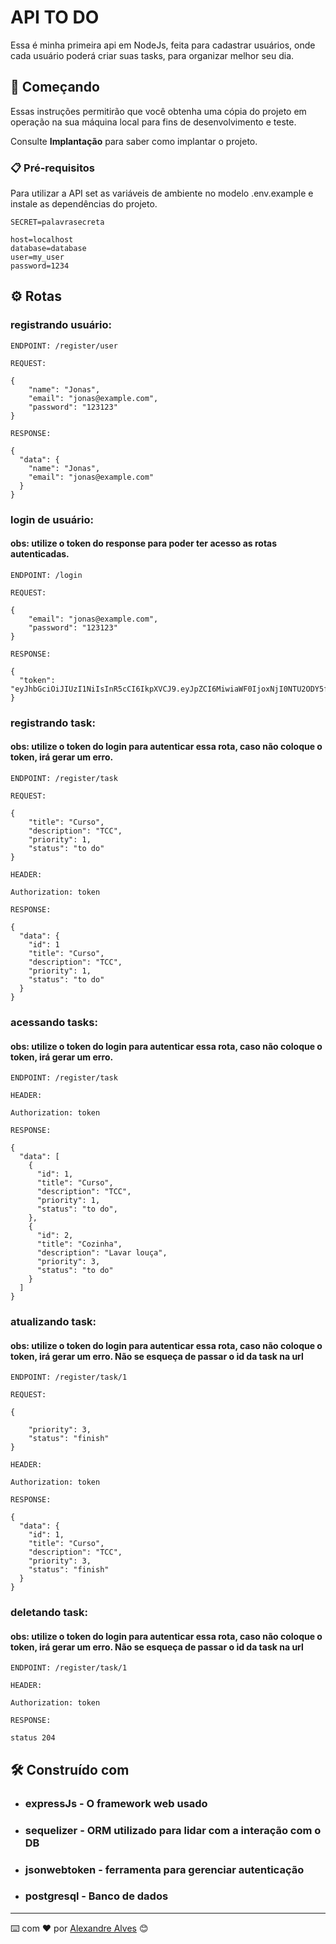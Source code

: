 # API TO DO

Essa é minha primeira api em NodeJs, feita para cadastrar usuários, onde cada usuário poderá criar suas tasks, para organizar melhor seu dia.

## 🚀 Começando

Essas instruções permitirão que você obtenha uma cópia do projeto em operação na sua máquina local para fins de desenvolvimento e teste.

Consulte **Implantação** para saber como implantar o projeto.

### 📋 Pré-requisitos

Para utilizar a API set as variáveis de ambiente no modelo .env.example e instale as dependências do projeto.

```
SECRET=palavrasecreta

host=localhost
database=database
user=my_user
password=1234
```

## ⚙️ Rotas

### registrando usuário:

```
ENDPOINT: /register/user

REQUEST:

{
	"name": "Jonas",
	"email": "jonas@example.com",
	"password": "123123"
}

RESPONSE:

{
  "data": {
    "name": "Jonas",
    "email": "jonas@example.com"
  }
}
```

### login de usuário:

#### obs: utilize o token do response para poder ter acesso as rotas autenticadas.

```
ENDPOINT: /login

REQUEST:

{
	"email": "jonas@example.com",
	"password": "123123"
}

RESPONSE:

{
  "token": "eyJhbGciOiJIUzI1NiIsInR5cCI6IkpXVCJ9.eyJpZCI6MiwiaWF0IjoxNjI0NTU2ODY5fQ.DarLvY8_0pFfvs16Mj3vSN9lCcrhcl5bgEHBaMcthcg"
}
```

### registrando task:

#### obs: utilize o token do login para autenticar essa rota, caso não coloque o token, irá gerar um erro.

```
ENDPOINT: /register/task

REQUEST:

{
	"title": "Curso",
	"description": "TCC",
	"priority": 1,
	"status": "to do"
}

HEADER:

Authorization: token

RESPONSE:

{
  "data": {
    "id": 1
    "title": "Curso",
    "description": "TCC",
    "priority": 1,
    "status": "to do"
  }
}
```

### acessando tasks:

#### obs: utilize o token do login para autenticar essa rota, caso não coloque o token, irá gerar um erro.

```
ENDPOINT: /register/task

HEADER:

Authorization: token

RESPONSE:

{
  "data": [
    {
      "id": 1,
      "title": "Curso",
      "description": "TCC",
      "priority": 1,
      "status": "to do",
    },
    {
      "id": 2,
      "title": "Cozinha",
      "description": "Lavar louça",
      "priority": 3,
      "status": "to do"
    }
  ]
}
```

### atualizando task:

#### obs: utilize o token do login para autenticar essa rota, caso não coloque o token, irá gerar um erro. Não se esqueça de passar o id da task na url

```
ENDPOINT: /register/task/1

REQUEST:

{

	"priority": 3,
	"status": "finish"
}

HEADER:

Authorization: token

RESPONSE:

{
  "data": {
    "id": 1,
    "title": "Curso",
    "description": "TCC",
    "priority": 3,
    "status": "finish"
  }
}
```

### deletando task:

#### obs: utilize o token do login para autenticar essa rota, caso não coloque o token, irá gerar um erro. Não se esqueça de passar o id da task na url

```
ENDPOINT: /register/task/1

HEADER:

Authorization: token

RESPONSE:

status 204
```

## 🛠️ Construído com

- ### expressJs - O framework web usado
- ### sequelizer - ORM utilizado para lidar com a interação com o DB
- ### jsonwebtoken - ferramenta para gerenciar autenticação
- ### postgresql - Banco de dados

---

⌨️ com ❤️ por [Alexandre Alves](https://github.com/xandewe) 😊
